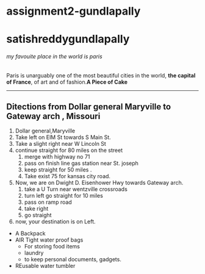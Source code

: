 # assignment2-gundlapally
# satishreddygundlapally
###### my favouite place in the world is paris

 Paris is unarguably one of the most beautiful cities in the world, **the capital of France**, of art and of fashion.**A Piece of Cake** 

 
---
## Ditections from Dollar general Maryville to Gateway arch , Missouri
1. Dollar general,Maryville
2. Take left on ElM St towards S Main St.
3. Take a slight right near W Lincoln St 
4. continue straight for 80 miles on the street
    1. merge with highway no 71
    2. pass on finish line gas station near St. joseph
    3. keep straight for 50 miles .
    4. Take exist 75 for kansas city road.
 5. Now, we are on Dwight D. Eisenhower Hwy towards Gateway arch.
    1. take a U Turn near wentzville crossroads
    2. turn left go straight for 10 miles
    3. pass on ramp road
    4. take right 
    5. go straight
6. now, your destination is on Left.
*  A Backpack
* AIR Tight water proof bags
   * For storing food items
   * laundry
   * to keep personal documents, gadgets.
*  REusable water tumbler